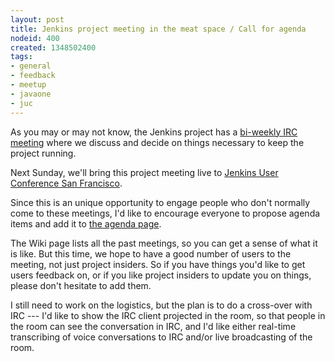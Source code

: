 ```yaml
---
layout: post
title: Jenkins project meeting in the meat space / Call for agenda
nodeid: 400
created: 1348502400
tags:
- general
- feedback
- meetup
- javaone
- juc
---
```

As you may or may not know, the Jenkins project has a [bi-weekly IRC meeting](https://wiki.jenkins-ci.org/display/JENKINS/Governance+Meeting+Agenda) where we discuss and decide on things necessary to keep the project running.

Next Sunday, we'll bring this project meeting live to [Jenkins User Conference San Francisco](http://www.cloudbees.com/jenkins-user-conference-2012-san-francisco.cb).

Since this is an unique opportunity to engage people who don't normally come to these meetings, I'd like to encourage everyone to propose agenda items and add it to [the agenda page](https://wiki.jenkins-ci.org/display/JENKINS/Governance+Meeting+Agenda#GovernanceMeetingAgenda-JenkinsUserConferenceMeeting@SanFrancisco).

The Wiki page lists all the past meetings, so you can get a sense of what it is like. But this time, we hope to have a good number of users to the meeting, not just project insiders. So if you have things you'd like to get users feedback on, or if you like project insiders to update you on things, please don't hesitate to add them.

I still need to work on the logistics, but the plan is to do a cross-over with IRC --- I'd like to show the IRC client projected in the room, so that people in the room can see the conversation in IRC, and I'd like either real-time transcribing of voice conversations to IRC and/or live broadcasting of the room.
